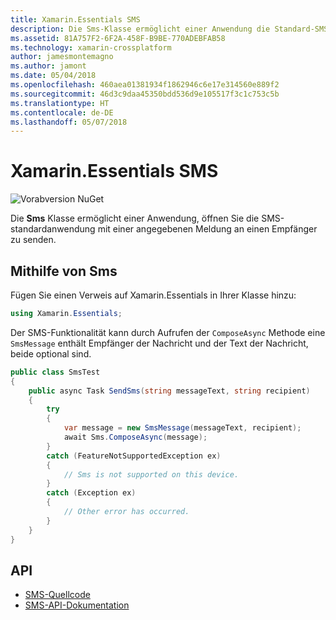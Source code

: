 ```yaml
---
title: Xamarin.Essentials SMS
description: Die Sms-Klasse ermöglicht einer Anwendung die Standard-SMS-Anwendung mit einer angegebenen Meldung an einen Empfänger senden zu öffnen.
ms.assetid: 81A757F2-6F2A-458F-B9BE-770ADEBFAB58
ms.technology: xamarin-crossplatform
author: jamesmontemagno
ms.author: jamont
ms.date: 05/04/2018
ms.openlocfilehash: 460aea01381934f1862946c6e17e314560e889f2
ms.sourcegitcommit: 46d3c9daa45350bdd536d9e105517f3c1c753c5b
ms.translationtype: HT
ms.contentlocale: de-DE
ms.lasthandoff: 05/07/2018
---
```

# <a name="xamarinessentials-sms"></a>Xamarin.Essentials SMS

![Vorabversion NuGet](~/media/shared/pre-release.png)

Die **Sms** Klasse ermöglicht einer Anwendung, öffnen Sie die SMS-standardanwendung mit einer angegebenen Meldung an einen Empfänger zu senden.

## <a name="using-sms"></a>Mithilfe von Sms

Fügen Sie einen Verweis auf Xamarin.Essentials in Ihrer Klasse hinzu:

```csharp
using Xamarin.Essentials;
```

Der SMS-Funktionalität kann durch Aufrufen der `ComposeAsync` Methode eine `SmsMessage` enthält Empfänger der Nachricht und der Text der Nachricht, beide optional sind.

```csharp
public class SmsTest
{
    public async Task SendSms(string messageText, string recipient)
    {
        try
        {
            var message = new SmsMessage(messageText, recipient);
            await Sms.ComposeAsync(message);
        }
        catch (FeatureNotSupportedException ex)
        {
            // Sms is not supported on this device.
        }
        catch (Exception ex)
        {
            // Other error has occurred.
        }
    }
}
```

## <a name="api"></a>API

- [SMS-Quellcode](https://github.com/xamarin/Essentials/tree/master/Essentials/Sms)
- [SMS-API-Dokumentation](xref:Xamarin.Essentials.Sms)
